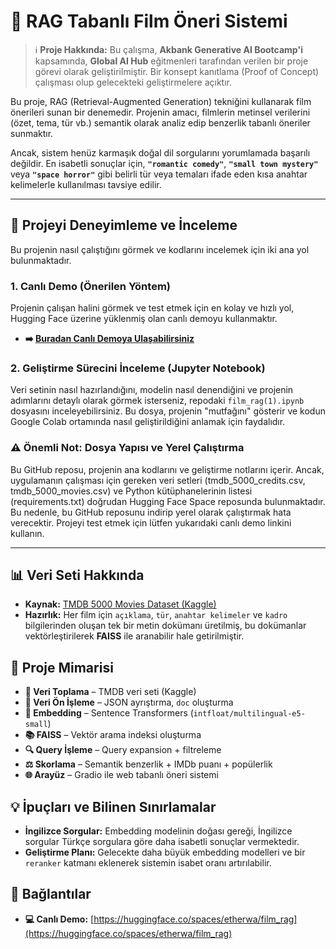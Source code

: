 # 🎥 RAG Tabanlı Film Öneri Sistemi

> ℹ️ **Proje Hakkında:** Bu çalışma, **Akbank Generative AI Bootcamp'i** kapsamında, **Global AI Hub** eğitmenleri tarafından verilen bir proje görevi olarak geliştirilmiştir. Bir konsept kanıtlama (Proof of Concept) çalışması olup gelecekteki geliştirmelere açıktır.

Bu proje, RAG (Retrieval-Augmented Generation) tekniğini kullanarak film önerileri sunan bir denemedir. Projenin amacı, filmlerin metinsel verilerini (özet, tema, tür vb.) semantik olarak analiz edip benzerlik tabanlı öneriler sunmaktır.

Ancak, sistem henüz karmaşık doğal dil sorgularını yorumlamada başarılı değildir. En isabetli sonuçlar için, **`"romantic comedy"`**, **`"small town mystery"`** veya **`"space horror"`** gibi belirli tür veya temaları ifade eden kısa anahtar kelimelerle kullanılması tavsiye edilir.

---

## 🚀 Projeyi Deneyimleme ve İnceleme

Bu projenin nasıl çalıştığını görmek ve kodlarını incelemek için iki ana yol bulunmaktadır.

### 1. Canlı Demo (Önerilen Yöntem)
Projenin çalışan halini görmek ve test etmek için en kolay ve hızlı yol, Hugging Face üzerine yüklenmiş olan canlı demoyu kullanmaktır.

- **➡️ [Buradan Canlı Demoya Ulaşabilirsiniz](https://huggingface.co/spaces/etherwa/film_rag)**

### 2. Geliştirme Sürecini İnceleme (Jupyter Notebook)
Veri setinin nasıl hazırlandığını, modelin nasıl denendiğini ve projenin adımlarını detaylı olarak görmek isterseniz, repodaki `film_rag(1).ipynb` dosyasını inceleyebilirsiniz. Bu dosya, projenin "mutfağını" gösterir ve kodun Google Colab ortamında nasıl geliştirildiğini anlamak için faydalıdır.

### ⚠️ Önemli Not: Dosya Yapısı ve Yerel Çalıştırma
Bu GitHub reposu, projenin ana kodlarını ve geliştirme notlarını içerir. Ancak, uygulamanın çalışması için gereken veri setleri (tmdb_5000_credits.csv, tmdb_5000_movies.csv) ve Python kütüphanelerinin listesi (requirements.txt) doğrudan Hugging Face Space reposunda bulunmaktadır.
Bu nedenle, bu GitHub reposunu indirip yerel olarak çalıştırmak hata verecektir. Projeyi test etmek için lütfen yukarıdaki canlı demo linkini kullanın.


---

## 📊 Veri Seti Hakkında

- **Kaynak:** [TMDB 5000 Movies Dataset (Kaggle)](https://www.kaggle.com/datasets/tmdb/tmdb-movie-metadata)
- **Hazırlık:** Her film için `açıklama`, `tür`, `anahtar kelimeler` ve `kadro` bilgilerinden oluşan tek bir metin dokümanı üretilmiş, bu dokümanlar vektörleştirilerek **FAISS** ile aranabilir hale getirilmiştir.


## 🧠 Proje Mimarisi

* **📁 Veri Toplama** – TMDB veri seti (Kaggle)
* **🧹 Veri Ön İşleme** – JSON ayrıştırma, `doc` oluşturma
* **🧠 Embedding** – Sentence Transformers (`intfloat/multilingual-e5-small`)
* **📚 FAISS** – Vektör arama indeksi oluşturma
* **🔍 Query İşleme** – Query expansion + filtreleme
* **⚖️ Skorlama** – Semantik benzerlik + IMDb puanı + popülerlik
* **🌐 Arayüz** – Gradio ile web tabanlı öneri sistemi




## 💡 İpuçları ve Bilinen Sınırlamalar

- **İngilizce Sorgular:** Embedding modelinin doğası gereği, İngilizce sorgular Türkçe sorgulara göre daha isabetli sonuçlar vermektedir.
- **Geliştirme Planı:** Gelecekte daha büyük embedding modelleri ve bir `reranker` katmanı eklenerek sistemin isabet oranı artırılabilir.

## 🔗 Bağlantılar

- **💻 Canlı Demo:** [https://huggingface.co/spaces/etherwa/film_rag](https://huggingface.co/spaces/etherwa/film_rag)

